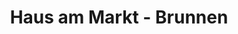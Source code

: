 ---
title: Haus am Markt - Brunnen
image: hausammarkt-brunnen.webp
type: ar-data
layout: overview
---